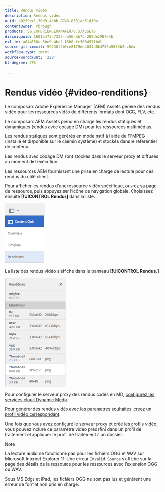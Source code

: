 ```yaml
---
title: Rendus vidéo
description: Rendus vidéo
uuid: a02f9ec1-30d9-4cbb-8746-8391ac614f0a
contentOwner: rbrough
products: SG_EXPERIENCEMANAGER/6.5/ASSETS
discoiquuid: 1601b473-7227-4a56-bb7c-289de2987e4b
exl-id: a644558e-5be9-4ba2-b560-fc300497fbdf
source-git-commit: 99230f2b9ce8179de4034d8bd739a5535b2cc0da
workflow-type: tm+mt
source-wordcount: '220'
ht-degree: 79%

---
```


# Rendus vidéo {#video-renditions}

Le composant Adobe Experience Manager (AEM) Assets génère des rendus vidéo pour les ressources vidéo de différents formats dont OGG, FLV, etc.

Le composant AEM Assets prend en charge les rendus statiques et dynamiques (rendus avec codage DM) pour les ressources multimédias.

Les rendus statiques sont générés en mode natif à l’aide de FFMPEG (installé et disponible sur le chemin système) et stockés dans le référentiel de contenu.

Les rendus avec codage DM sont stockés dans le serveur proxy et diffusés au moment de l’exécution.

Les ressources AEM fournissent une prise en charge de lecture pour ces rendus du côté client.

Pour afficher les rendus d’une ressource vidéo spécifique, ouvrez sa page de ressource, puis appuyez sur l’icône de navigation globale. Choisissez ensuite **[!UICONTROL Rendus]** dans la liste.

![chlimage_1-478](assets/chlimage_1-478.png)

La liste des rendus vidéo s’affiche dans le panneau **[!UICONTROL Rendus.]**

![chlimage_1-479](assets/chlimage_1-479.png)

Pour configurer le serveur proxy des rendus codés en MD, [configurez les services cloud Dynamic Media](config-dynamic.md).

Pour générer des rendus vidéo avec les paramètres souhaités, [créez un profil vidéo correspondant](video-profiles.md).

Une fois que vous avez configuré le serveur proxy et créé les profils vidéo, vous pouvez inclure ce paramètre vidéo prédéfini dans un profil de traitement et appliquer le profil de traitement à un dossier.

>[!NOTE]
>
>La lecture audio ne fonctionne pas pour les fichiers OGG et WAV sur Microsoft Internet Explorer 11. Une erreur `Invalid Source` s’affiche sur la page des détails de la ressource pour les ressources avec l’extension OGG ou WAV.
>
>Sous MS Edge et iPad, les fichiers OGG ne sont pas lus et génèrent une erreur de format non pris en charge.
